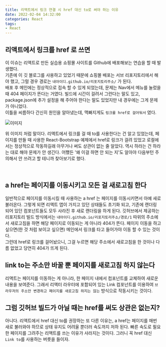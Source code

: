 ```yaml
---
title: 리액트에서 링크 연결 시 href 대신 to로 써야 하는 이유    
date: 2022-02-04 14:32:00
categories: React 
tags:
- React
---
```


## 리액트에서 링크를 href 로 쓰면       
이 이슈는 리액트로 만든 실습용 쇼핑몰 사이트를 Github에 배포해보는 연습을 할 때 발생했다.  
기존에 이 깃 블로그를 사용하고 있었기 때문에 쇼핑몰 배포는 서브 리포지토리에서 해야 했고, 그럴 경우 경로는 `내아이디.github.io/리포지토리주소/` 가 된다.  
배포 후 메인에는 정상적으로 접속 할 수 있게 되었는데, 문제는 Nav에서 메뉴를 눌렀을 때 404 페이지가 뜬다는 거였다. 빌드에 시간이 걸려서 그런다는 말도 있고, package.json에 추가 설정을 해 주어야 한다는 말도 있었지만 내 경우에는 그게 문제가 아니었다.  
이틀을 씨름하다 간신히 원인을 알아냈는데, 맥빠지게도 `링크를 href로 걸어둬서` 였다.

![이미지](https://i.imgur.com/Saq51ag.png)  

위 이미지 처럼 말이다. 리액트에서 링크를 걸 때 to를 사용한다는 건 알고 있었는데, 페이지를 만들 때 사용한 React-Bootstrap 예제에서 href로 링크가 걸려 있었고 로컬에서는 정상적으로 작동하길래 아무거나 써도 상관이 없는 줄 알았다. 역시 하라는 건 하라는 대로 해야 문제가 안 생긴다. 어쨌든 '왜 이걸 하면 안 되는 지'도 알아야 다음부턴 주의해서 안 쓰려고 할 테니까 찾아보기로 했다. 

<br/>

## a href는 페이지를 이동시키고 모든 걸 새로고침 한다  
일반적으로 페이지를 이동시킬 때 사용하는 a href 는 페이지를 이동시키면서 아예 새로 불러온다. 그렇게 되면 리액트 앱이 가지고 있던 상태들도 초기화 되고, 기존에 랜더링 되어 있던 컴포넌트들도 모두 사라진 후 새로 랜더링을 하게 된다. 깃허브에서 제공하는 리포지토리 빌드 방식에서는 `내아이디.github.io/리포지토리주소/경로/1` 따위의 주소에서 새로고침을 하면 해당 페이지로 이동되는 게 아니라 404가 뜬다. 페이지 이동을 하고 싶으면(한 것 처럼 보이고 싶으면) 메인에서 링크를 타고 들어가야 이동 할 수 있는 것이다.  
그런데 href로 링크를 걸어놨으니, 그걸 누르면 해당 주소에서 새로고침을 한 것이나 다름 없었고 당연히 404가 뜨게 된다.  

## link to는 주소만 바꿀 뿐 페이지를 새로고침 하지 않는다   
리액트는 페이지를 이동하는 게 아니라, 한 페이지 내에서 컴포넌트를 교체하여 새로운 내용을 보여준다. 그래서 리액터 라우터에 포함되어 있는 Link 컴포넌트를 이용하여 `브라우저의 주소만 변경하고 페이지를 새로고침 하지는 않는` 방식으로 작동시키는 것이다.  

## 그럼 깃허브 빌드가 아닐 때는 href를 써도 상관은 없는지?   
아니다. 리액트에서 href 대신 to를 권장하는 또 다른 이유는, a href는 페이지를 매번 새로 불러와야 하므로 상태 유지도 어려울 뿐더러 속도까지 저하 된다. 빠른 속도로 필요한 페이지를 그려주는 리액트를 쓰는 이유가 사라지는 것이다. 그러니 꼭 href 대신 `Link to`를 사용하는 버릇을 들이자. 